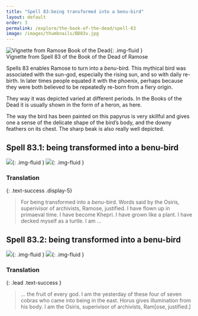 ```yaml
---
title: "Spell 83:being transformed into a benu-bird"
layout: default
order: 3
permalink: /explore/the-book-of-the-dead/spell-83
image: /images/thumbnails/BD83v.jpg
---
```


![Vignette from Ramose Book of the Dead]({{site.baseurl}}/images/papyrus/BD83v.jpg){: .img-fluid }  
Vignette from Spell 83 of the Book of the Dead of Ramose

Spells 83 enables Ramose to turn into a _benu_\-bird. This mythical bird was associated with the sun-god, especially the rising sun, and so with daily re-birth. In later times people equated it with the phoenix, perhaps because they were both believed to be repeatedly re-born from a fiery origin.

They way it was depicted varied at different periods. In the Books of the Dead it is usually shown in the form of a heron, as here.

The way the bird has been painted on this papyrus is very skillful and gives one a sense of the delicate shape of the bird’s body, and the downy feathers on its chest. The sharp beak is also really well depicted.

## Spell 83.1: being transformed into a benu-bird

![]({{site.baseurl}}/images/papyrus/bod_83_1.jpg){: .img-fluid }
![]({{site.baseurl}}/images/papyrus/BD83pt1.jpg){: .img-fluid }

### Translation
{: .text-success .display-5}

> For being transformed into</span> a _benu_-bird. Words said by the Osiris, superivisor of archivists, Ramose, justified. I have flown up in primaeval time. I have become Khepri. I have grown like a plant. I have decked myself as a turtle. I am ...
## Spell 83.2: being transformed into a benu-bird

![]({{site.baseurl}}/images/papyrus/bod_83_2.jpg){: .img-fluid }
![]({{site.baseurl}}/images/papyrus/BD83pt2.jpg){: .img-fluid }


### Translation
{: .lead .text-success }

> ... the fruit of every god. I am the yesterday of these four of seven cobras who came into being in the east. Horus gives illumination from his body. I am the Osiris, superivisor of archivists, Ram[ose, justified.]
